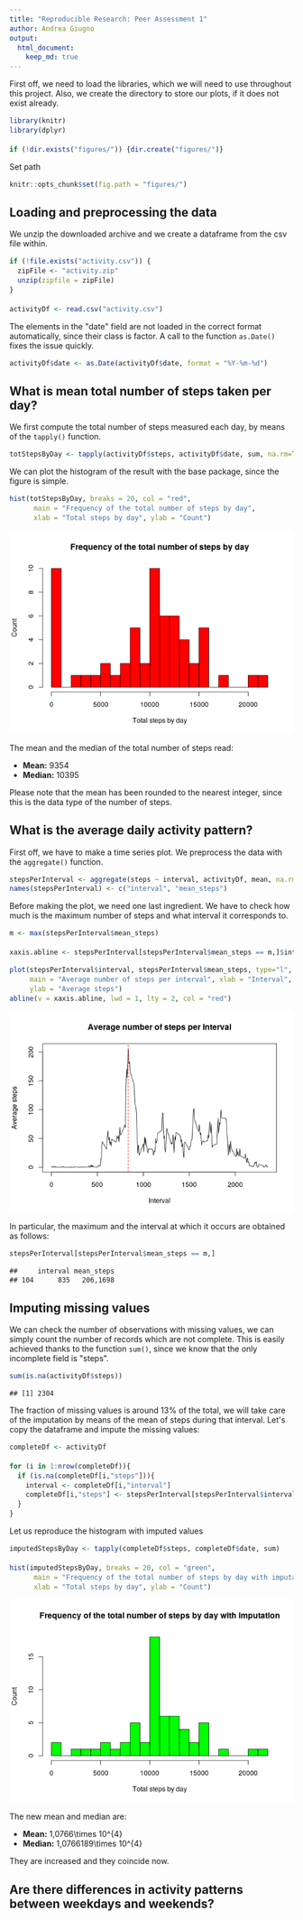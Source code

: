 ```yaml
---
title: "Reproducible Research: Peer Assessment 1"
author: Andrea Giugno
output: 
  html_document:
    keep_md: true
---
```


First off, we need to load the libraries, which we will need to use throughout this project. Also, we create the directory to store our plots, if it does not exist already.

```r
library(knitr)
library(dplyr)

if (!dir.exists("figures/")) {dir.create("figures/")}
```
Set path

```r
knitr::opts_chunk$set(fig.path = "figures/")
```
## Loading and preprocessing the data
We unzip the downloaded archive and we create a dataframe from the csv file within.

```r
if (!file.exists("activity.csv")) {
  zipFile <- "activity.zip"
  unzip(zipfile = zipFile)
}

activityDf <- read.csv("activity.csv")
```

The elements in the "date" field  are not loaded in the correct format automatically, since their class is factor. A call to the function ```as.Date()``` fixes the issue quickly.

```r
activityDf$date <- as.Date(activityDf$date, format = "%Y-%m-%d")
```
## What is mean total number of steps taken per day?

We first compute the total number of steps measured each day, by means of the ```tapply()``` function. 


```r
totStepsByDay <- tapply(activityDf$steps, activityDf$date, sum, na.rm=TRUE)
```
We can plot the histogram of the result with the base package, since the figure is simple.


```r
hist(totStepsByDay, breaks = 20, col = "red",
      main = "Frequency of the total number of steps by day",
      xlab = "Total steps by day", ylab = "Count")
```

![](figures/unnamed-chunk-6-1.png)<!-- -->

The mean and the median of the total number of steps read:

* **Mean:** 9354
* **Median:** 10395

Please note that the mean has been rounded to the nearest integer, since this is the data type of the number of steps.

## What is the average daily activity pattern?

First off, we have to make a time series plot. We preprocess the data with the ```aggregate()``` function.


```r
stepsPerInterval <- aggregate(steps ~ interval, activityDf, mean, na.rm=TRUE)
names(stepsPerInterval) <- c("interval", "mean_steps")
```
Before making the plot, we need one last ingredient. We have to check how much is the maximum number of steps and what interval it corresponds to.

```r
m <- max(stepsPerInterval$mean_steps)

xaxis.abline <- stepsPerInterval[stepsPerInterval$mean_steps == m,]$interval
```


```r
plot(stepsPerInterval$interval, stepsPerInterval$mean_steps, type="l",
     main = "Average number of steps per interval", xlab = "Interval",
     ylab = "Average steps")
abline(v = xaxis.abline, lwd = 1, lty = 2, col = "red")
```

<img src="figures/unnamed-chunk-9-1.png" style="display: block; margin: auto;" />

In particular, the maximum and the interval at which it occurs are obtained as follows:

```r
stepsPerInterval[stepsPerInterval$mean_steps == m,]
```

```
##     interval mean_steps
## 104      835   206,1698
```

## Imputing missing values

We can check the number of observations with missing values, we can simply count the number of records which are not complete. This is easily achieved thanks to the function ```sum()```, since we know that the only incomplete field is "steps".

```r
sum(is.na(activityDf$steps))
```

```
## [1] 2304
```
The fraction of missing values is around 13% of the total, we will take care of the imputation by means of the mean of steps during that interval.
Let's copy the dataframe and impute the missing values:

```r
completeDf <- activityDf

for (i in 1:nrow(completeDf)){
  if (is.na(completeDf[i,"steps"])){
    interval <- completeDf[i,"interval"]
    completeDf[i,"steps"] <- stepsPerInterval[stepsPerInterval$interval==interval,]$mean_steps
  }
}
```
Let us reproduce the histogram with imputed values

```r
imputedStepsByDay <- tapply(completeDf$steps, completeDf$date, sum)

hist(imputedStepsByDay, breaks = 20, col = "green",
      main = "Frequency of the total number of steps by day with imputation",
      xlab = "Total steps by day", ylab = "Count")
```

![](figures/unnamed-chunk-13-1.png)<!-- -->

The new mean and median are:

* **Mean:** 1,0766\times 10^{4}
* **Median:** 1,0766189\times 10^{4}

They are increased and they coincide now.

## Are there differences in activity patterns between weekdays and weekends?
